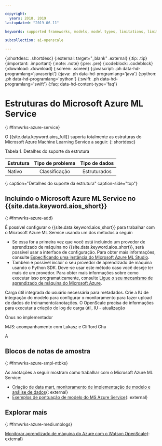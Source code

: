 ```yaml
---

copyright:
  years: 2018, 2019
lastupdated: "2019-06-11"

keywords: supported frameworks, models, model types, limitations, limits, azure

subcollection: ai-openscale

---
```


{:shortdesc: .shortdesc}
{:external: target="_blank" .external}
{:tip: .tip}
{:important: .important}
{:note: .note}
{:pre: .pre}
{:codeblock: .codeblock}
{:download: .download}
{:screen: .screen}
{:javascript: .ph data-hd-programlang='javascript'}
{:java: .ph data-hd-programlang='java'}
{:python: .ph data-hd-programlang='python'}
{:swift: .ph data-hd-programlang='swift'}
{:faq: data-hd-content-type='faq'}

# Estruturas do Microsoft Azure ML Service
{: #frmwrks-azure-service}

O {{site.data.keyword.aios_full}} suporta totalmente as estruturas do Microsoft Azure Machine Learning Service a seguir:
{: shortdesc}

Tabela 1. Detalhes do suporte da estrutura

| Estrutura | Tipo de problema | Tipo de dados |
|:---|:---:|:---:|
| Nativo | Classificação | Estruturados |
{: caption="Detalhes do suporte da estrutura" caption-side="top"}

## Incluindo o Microsoft Azure ML Service no {{site.data.keyword.aios_short}}
{: #frmwrks-azure-add}

É possível configurar o {{site.data.keyword.aios_short}} para trabalhar com o Microsoft Azure ML Service usando um dos métodos a seguir:

- Se essa for a primeira vez que você está incluindo um provedor de aprendizado de máquina no {{site.data.keyword.aios_short}}, será possível usar a interface de configuração. Para obter mais informações, consulte [Especificando uma instância do Microsoft Azure ML Studio](/docs/services/ai-openscale?topic=ai-openscale-connect-azure).
- Também é possível incluir o seu provedor de aprendizado de máquina usando o Python SDK. Deve-se usar este método caso você deseje ter mais de um provedor. Para obter mais informações sobre como executar isso programaticamente, consulte [Ligue o seu mecanismo de aprendizado de máquina do Microsoft Azure](/docs/services/ai-openscale?topic=ai-openscale-cml-connect#cml-azbind).


Carga útil integrada do usuário necessária para metadados.
Crie a IU de integração
do modelo para configurar o monitoramento para
fazer upload de dados de treinamento/anotações. O OpenScale precisa de informações
para executar a criação de log de carga útil,
IU - atualização

Ônus no implementador 

MJS: acompanhamento com Lukasz e Clifford Chu

A

## Blocos de notas de amostra
{: #frmwrks-azure-smpl-ntbks}

As anotações a seguir mostram como trabalhar com o Microsoft Azure ML Service:

- [Criação de data mart, monitoramento de implementação de modelo e análise de dados](https://github.com/pmservice/ai-openscale-tutorials/blob/master/notebooks/AI%20OpenScale%20and%20Azure%20ML%20Studio%20Engine.ipynb){: external}
- [Exemplos de pontuação de modelo do MS Azure Service](https://dataplatform.cloud.ibm.com/analytics/notebooks/v2/0d4ebd8d-87cb-4c38-8ba8-37f5623df131/view?access_token=fcb2c411aed913bf94f86f434184db67aef1a6b304824b86b4ad63686e4890be){: external}

## Explorar mais
{: #frmwrks-azure-mediumblogs}

[Monitorar aprendizado de máquina do Azure com o Watson OpenScale](https://developer.ibm.com/patterns/monitor-azure-machine-learning-studio-models-with-ai-openscale/){: external}
